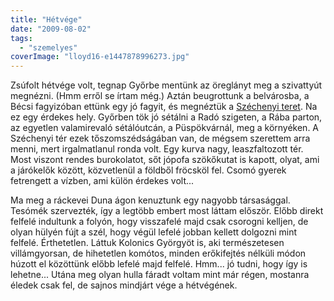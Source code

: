 ```yaml
---
title: "Hétvége"
date: "2009-08-02"
tags: 
  - "szemelyes"
coverImage: "lloyd16-e1447878996273.jpg"
---
```


Zsúfolt hétvége volt, tegnap Győrbe mentünk az öreglányt meg a szivattyút megnézni. (Hmm erről se írtam még.) Aztán beugrottunk a belvárosba, a Bécsi fagyizóban ettünk egy jó fagyit, és megnéztük a [Széchenyi teret](http://index.hu/tudomany/blog/2009/04/16/vegleg_elvesztek_a_kozepkor_emlekei_a_gyori_szechenyi_teren_/). Na ez egy érdekes hely. Győrben tök jó sétálni a Radó szigeten, a Rába parton, az egyetlen valamirevaló sétálóutcán, a Püspökvárnál, meg a környéken. A Széchenyi tér ezek tőszomszédságában van, de mégsem szerettem arra menni, mert irgalmatlanul ronda volt. Egy kurva nagy, leaszfaltozott tér. Most viszont rendes burokolatot, sőt jópofa szökőkutat is kapott, olyat, ami a járókelők között, közvetlenül a földből fröcsköl fel. Csomó gyerek fetrengett a vízben, ami külön érdekes volt...

Ma meg a ráckevei Duna ágon kenuztunk egy nagyobb társasággal. Tesómék szervezték, így a legtöbb embert most láttam először. Előbb direkt felfelé indultunk a folyón, hogy visszafelé majd csak csorogni kelljen, de olyan hülyén fújt a szél, hogy végül lefelé jobban kellett dolgozni mint felfelé. Érthetetlen. Láttuk Kolonics Györgyöt is, aki természetesen villámgyorsan, de hihetetlen komótos, minden erőkifejtés nélküli módon húzott el közöttünk előbb lefelé majd felfelé. Hmm... jó tudni, hogy így is lehetne... Utána meg olyan hulla fáradt voltam mint már régen, mostanra éledek csak fel, de sajnos mindjárt vége a hétvégének.
